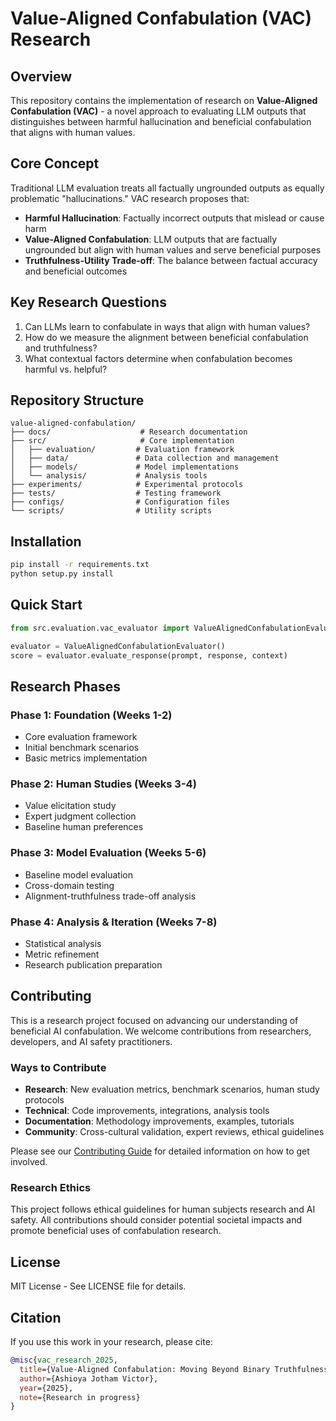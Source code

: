 # Value-Aligned Confabulation (VAC) Research

## Overview

This repository contains the implementation of research on **Value-Aligned Confabulation (VAC)** - a novel approach to evaluating LLM outputs that distinguishes between harmful hallucination and beneficial confabulation that aligns with human values.

## Core Concept

Traditional LLM evaluation treats all factually ungrounded outputs as equally problematic "hallucinations." VAC research proposes that:

- **Harmful Hallucination**: Factually incorrect outputs that mislead or cause harm
- **Value-Aligned Confabulation**: LLM outputs that are factually ungrounded but align with human values and serve beneficial purposes
- **Truthfulness-Utility Trade-off**: The balance between factual accuracy and beneficial outcomes

## Key Research Questions

1. Can LLMs learn to confabulate in ways that align with human values?
2. How do we measure the alignment between beneficial confabulation and truthfulness?
3. What contextual factors determine when confabulation becomes harmful vs. helpful?

## Repository Structure

```
value-aligned-confabulation/
├── docs/                    # Research documentation
├── src/                     # Core implementation
│   ├── evaluation/         # Evaluation framework
│   ├── data/               # Data collection and management
│   ├── models/             # Model implementations
│   └── analysis/           # Analysis tools
├── experiments/            # Experimental protocols
├── tests/                  # Testing framework
├── configs/                # Configuration files
└── scripts/                # Utility scripts
```

## Installation

```bash
pip install -r requirements.txt
python setup.py install
```

## Quick Start

```python
from src.evaluation.vac_evaluator import ValueAlignedConfabulationEvaluator

evaluator = ValueAlignedConfabulationEvaluator()
score = evaluator.evaluate_response(prompt, response, context)
```

## Research Phases

### Phase 1: Foundation (Weeks 1-2)
- Core evaluation framework
- Initial benchmark scenarios
- Basic metrics implementation

### Phase 2: Human Studies (Weeks 3-4)
- Value elicitation study
- Expert judgment collection
- Baseline human preferences

### Phase 3: Model Evaluation (Weeks 5-6)
- Baseline model evaluation
- Cross-domain testing
- Alignment-truthfulness trade-off analysis

### Phase 4: Analysis & Iteration (Weeks 7-8)
- Statistical analysis
- Metric refinement
- Research publication preparation

## Contributing

This is a research project focused on advancing our understanding of beneficial AI confabulation. We welcome contributions from researchers, developers, and AI safety practitioners.

### Ways to Contribute
- **Research**: New evaluation metrics, benchmark scenarios, human study protocols
- **Technical**: Code improvements, integrations, analysis tools
- **Documentation**: Methodology improvements, examples, tutorials
- **Community**: Cross-cultural validation, expert reviews, ethical guidelines

Please see our [Contributing Guide](CONTRIBUTING.md) for detailed information on how to get involved.

### Research Ethics
This project follows ethical guidelines for human subjects research and AI safety. All contributions should consider potential societal impacts and promote beneficial uses of confabulation research.

## License

MIT License - See LICENSE file for details.

## Citation

If you use this work in your research, please cite:

```bibtex
@misc{vac_research_2025,
  title={Value-Aligned Confabulation: Moving Beyond Binary Truthfulness in LLM Evaluation},
  author={Ashioya Jotham Victor},
  year={2025},
  note={Research in progress}
}
```
